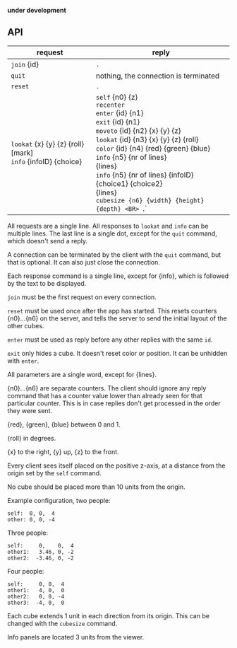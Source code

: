 **under development**

## API ##



**request**          | **reply**
---------------------|---------------------------------------
`join` {id}          | `.`
`quit`               | nothing, the connection is terminated
`reset`              | `.`
`lookat` {x} {y} {z} {roll} [mark] <BR> `info` {infoID} {choice} | `self` {n0} {z} <BR> `recenter` <BR> `enter` {id} {n1} <BR> `exit` {id} {n1} <BR> `moveto` {id} {n2} {x} {y} {z} <BR> `lookat` {id} {n3} {x} {y} {z} {roll} <BR> `color` {id} {n4} {red} {green} {blue} <BR> `info` {n5} {nr of lines} <BR> {lines} <BR> `info` {n5} {nr of lines} {infoID} {choice1} {choice2} <BR> {lines} <BR> `cubesize {n6} {width} {height} {depth} <BR> `.`

All requests are a single line. All responses to `lookat` and `info` can
be multiple lines. The last line is a single dot, except for the `quit`
command, which doesn't send a reply.

A connection can be terminated by the client with the `quit` command, but
that is optional. It can also just close the connection.

Each response command is a single line, except for {info}, which is followed by
the text to be displayed.

`join` must be the first request on every connection.

`reset` must be used once after the app has started. This resets
counters {n0}...{n6} on the server, and tells the server to send the
initial layout of the other cubes.

`enter` must be used as reply before any other replies with the same `id`.

`exit` only hides a cube. It doesn't reset color or position. It can be
unhidden with `enter`.

All parameters are a single word, except for {lines}.

{n0}...{n6} are separate counters. The client should ignore any reply
command that has a counter value lower than already seen for that
particular counter. This is in case replies don't get processed in the
order they were sent.

{red}, {green}, {blue} between 0 and 1.

{roll} in degrees.

{x} to the right, {y} up, {z} to the front.

Every client sees itself placed on the positive z-axis, at a distance
from the origin set by the `self` command.

No cube should be placed more than 10 units from the origin.

Example configuration, two people:

    self:  0, 0,  4
    other: 0, 0, -4

Three people:

    self:     0,    0,  4
    other1:   3.46, 0, -2
    other2:  -3.46, 0, -2

Four people:

    self:     0, 0,  4
    other1:   4, 0,  0
    other2:   0, 0, -4
    other3:  -4, 0,  0

Each cube extends 1 unit in each direction from its origin. This can be changed with the `cubesize` command.

Info panels are located 3 units from the viewer.
